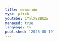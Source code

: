 ```yaml
---
title: คนรักสถาบัน
type: pitch
youtube: 1YnlXE8BQ2w
managed: true
language: th
published: '2025-08-19'
---
```

